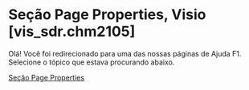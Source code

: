 
# Seção Page Properties, Visio [vis_sdr.chm2105]

Olá! Você foi redirecionado para uma das nossas páginas de Ajuda F1. Selecione o tópico que estava procurando abaixo.

[Seção Page Properties](http://msdn.microsoft.com/library/36b5ca44-e4f9-e330-bd76-85587a4a4893%28Office.15%29.aspx)
